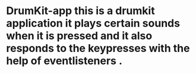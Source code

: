 # DrumKit-app this is a drumkit application it plays certain sounds when it is pressed and it also responds to the keypresses with the help of eventlisteners . 
